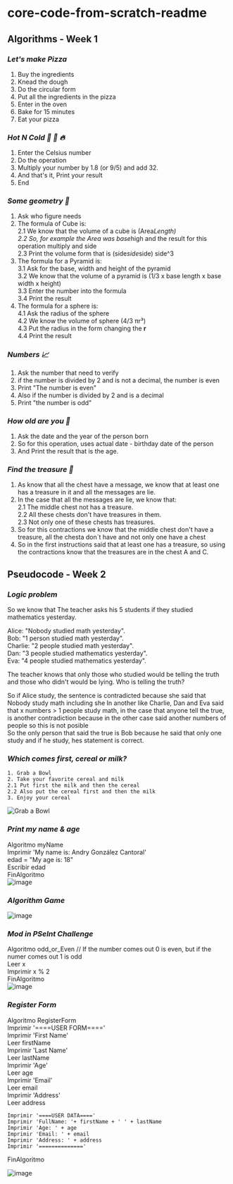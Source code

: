 # core-code-from-scratch-readme
## Algorithms - Week 1

### *Let's make Pizza*
1. Buy the ingredients
2. Knead the dough
3. Do the circular form
4. Put all the ingredients in the pizza
5. Enter in the oven
6. Bake for 15 minutes
7. Eat your pizza

### *Hot N Cold 🤒 🧊 🔥*
1. Enter the Celsius number
2. Do the operation
3. Multiply your number by 1.8 (or 9/5) and add 32.
4. And that's it, Print your result
5. End

### *Some geometry 📐*
1. Ask who figure needs
2. The formula of Cube is:   
  2.1 We know that the volume of a cube is (Area*Length)     
  2.2 So, for example the Area was base*high and the result for this operation multiply and side  
  2.3 Print the volume form that is (side*side*side) side^3  
3. The formula for a Pyramid is:  
  3.1 Ask for the base, width and height of the pyramid    
  3.2 We know that the volume of a pyramid is (1/3 x base length x base width x height)    
  3.3 Enter the number into the formula    
  3.4 Print the result  
4. The formula for a sphere is:  
  4.1 Ask the radius of the sphere  
  4.2 We know the volume of sphere (4/3 πr³)  
  4.3 Put the radius in the form changing the **r**  
  4.4 Print the result   
  
  ### *Numbers 📈*  
  1. Ask the number that need to verify  
  2. if the number is divided by 2 and is not a decimal, the number is even  
  3. Print "The number is even"  
  4. Also if the number is divided by 2 and is a decimal  
  5. Print "the number is odd"
  
  ### *How old are you 👴*
  1. Ask the date and the year of the person born 
  2. So for this operation, uses actual date - birthday date of the person  
  3. And Print the result that is the age.
  
  ### *Find the treasure 👑*  
  1. As know that all the chest have a message, we know that at least one has a treasure in it and all the messages are lie.  
  2. In the case that all the messages are lie, we know that:  
    2.1 The middle chest not has a treasure.  
    2.2 All these chests don't have treasures in them.  
    2.3 Not only one of these chests has treasures.  
  3. So for this contractions we know that the middle chest don't have a treasure, all the chesta don´t have and not only one have a chest  
  4. So in the first instructions said that at least one has a treasure, so using the contractions know that the treasures are in the chest A and C.
  
  ## Pseudocode - Week 2  
  
  ### *Logic problem*
  So we know that The teacher asks his 5 students if they studied mathematics yesterday.  

  Alice: "Nobody studied math yesterday".  
  Bob: "1 person studied math yesterday".  
  Charlie: "2 people studied math yesterday".  
  Dan: "3 people studied mathematics yesterday".  
  Eva: "4 people studied mathematics yesterday".  

The teacher knows that only those who studied would be telling the truth and those who didn't would be lying. Who is telling the truth?  

  So if Alice study, the sentence is contradicted because she said that Nobody study math including she
  In another like Charlie, Dan and Eva said that x numbers > 1 people study math, in the case that anyone tell the true, is another contradiction because in the other case said another numbers of people so this is not posible  
  So the only person that said the true is Bob because he said that only one study and if he study, hes statement is correct.  
  
  ### *Which comes first, cereal or milk?*  
    1. Grab a Bowl  
    2. Take your favorite cereal and milk  
    2.1 Put first the milk and then the cereal  
    2.2 Also put the cereal first and then the milk  
    3. Enjoy your cereal
  ![Grab a Bowl](https://user-images.githubusercontent.com/121598239/231919419-55d76dce-9eb9-472f-8ac8-3f9f496f40e8.jpeg)

  ### *Print my name & age*
  Algoritmo myName  
	Imprimir 'My name is: Andry González Cantoral'  
	edad = "My age is: 18"  
	Escribir edad  
FinAlgoritmo  
![image](https://user-images.githubusercontent.com/121598239/231943029-932b3252-2f2c-4a4b-a4b9-a9efe4ae4588.png)

### *Algorithm Game*
![image](https://user-images.githubusercontent.com/121598239/231944533-acdb1291-6e3a-4322-974f-0f6eae2683a6.png)

### *Mod in PSeInt Challenge*  
  Algoritmo odd_or_Even 
  // If the number comes out 0 is even, but if the numer comes out 1 is odd   
	Leer x  
	Imprimir x % 2  
FinAlgoritmo  
![image](https://user-images.githubusercontent.com/121598239/231947829-f24a5765-9553-49e8-beec-c9521be909cb.png)

### *Register Form*   
  Algoritmo RegisterForm  
	Imprimir '====USER FORM===='  
	Imprimir 'First Name'  
	Leer firstName  
	Imprimir 'Last Name'  
	Leer lastName  
	Imprimir 'Age'  
	Leer age  
	Imprimir 'Email'  
	Leer email  
	Imprimir 'Address'  
	Leer address 
	
	Imprimir '====USER DATA===='
	Imprimir 'FullName: '+ firstName + ' ' + lastName
	Imprimir 'Age: ' + age
	Imprimir 'Email: ' + email
	Imprimir 'Address: ' + address
	Imprimir '=============='  
FinAlgoritmo

![image](https://user-images.githubusercontent.com/121598239/231949906-5cf0ca84-fad4-4d78-b763-ed0368b87e95.png)


  
